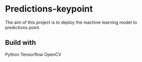 # Predictions-keypoint

The aim of this project is to deploy the machine learning model to predictions point.


## Build with 

Python
Tensorflow
OpenCV




